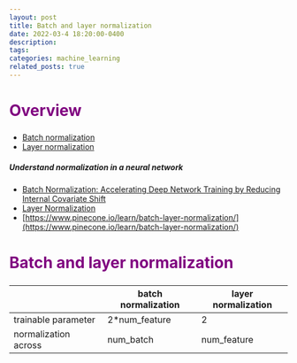 ```yaml
---
layout: post
title: Batch and layer normalization
date: 2022-03-4 18:20:00-0400
description: 
tags: 
categories: machine_learning
related_posts: true
---
```




<h2 style="color:purple;font-size: 2em;">Overview</h2>


* [Batch normalization](#section1)
* [Layer normalization](#section2)



##### Understand normalization in a neural network

  - [Batch Normalization: Accelerating Deep Network Training by Reducing Internal Covariate Shift](https://arxiv.org/pdf/1502.03167.pdf)
  - [Layer Normalization](https://arxiv.org/pdf/1607.06450.pdf)
  - [https://www.pinecone.io/learn/batch-layer-normalization/](https://www.pinecone.io/learn/batch-layer-normalization/)


<a class="anchor" id="section1"></a>
<h2 style="color:purple;font-size: 2em;">Batch and layer normalization</h2>



|   |batch normalization| layer normalization|
|----|----------|---------------|
|trainable parameter   | 2*num_feature    | 2 |
|normalization across  |  num_batch   | num_feature |